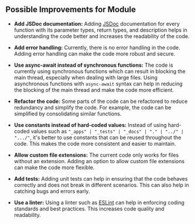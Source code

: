 ## Possible Improvements for Module

- **Add JSDoc documentation:** Adding [JSDoc](https://jsdoc.app/) documentation for every function with its parameter types, return types, and description helps in understanding the code better and increases the readability of the code.

- **Add error handling:** Currently, there is no error handling in the code. Adding error handling can make the code more robust and secure.

- **Use async-await instead of synchronous functions:** The code is currently using synchronous functions which can result in blocking the main thread, especially when dealing with large files. Using asynchronous functions with `async-await` syntax can help in reducing the blocking of the main thread and make the code more efficient.

- **Refactor the code:** Some parts of the code can be refactored to reduce redundancy and simplify the code. For example, the code can be simplified by consolidating similar functions.

- **Use constants instead of hard-coded values:** Instead of using hard-coded values such as `"_apps" | "_tests" | "_docs" | "." | "../" | ".../"`, it's better to use constants that can be reused throughout the code. This makes the code more consistent and easier to maintain.

- **Allow custom file extensions:** The current code only works for files without an extension. Adding an option to allow custom file extensions can make the code more flexible.

- **Add tests:** Adding unit tests can help in ensuring that the code behaves correctly and does not break in different scenarios. This can also help in catching bugs and errors early. 

- **Use a linter:** Using a linter such as [ESLint](https://eslint.org/) can help in enforcing coding standards and best practices. This increases code quality and readability.